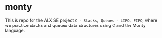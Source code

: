 # monty
This is repo for the ALX SE project `C - Stacks, Queues - LIFO, FIFO`, where we practice stacks and queues data structures using C and the Monty language.
